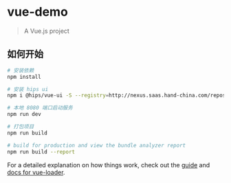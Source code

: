 # vue-demo

> A Vue.js project

## 如何开始

``` bash
# 安装依赖
npm install

# 安装 hips ui
npm i @hips/vue-ui -S --registry=http://nexus.saas.hand-china.com/repository/hzero-npm-group/

# 本地 8080 端口启动服务
npm run dev

# 打包项目
npm run build

# build for production and view the bundle analyzer report
npm run build --report
```

For a detailed explanation on how things work, check out the [guide](http://vuejs-templates.github.io/webpack/) and [docs for vue-loader](http://vuejs.github.io/vue-loader).
